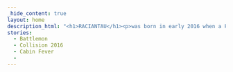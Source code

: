 ```yaml
---
_hide_content: true
layout: home
description_html: "<h1>RACIANTAU</h1><p>was born in early 2016 when a PRIMORDIAL SOUP of deep MELANCHOLY, a pervading and explicitly late-20th-century-alt-inspired ENNUI, and CIGARETTE WITHDRAWALS was struck by the LIGHTNING BOLT of INSPIRATION in the form of two CUTE CHARACTER DESIGNS. In these pages we'll be exploring themes of ISOLATION, ALIENATION, the FUTURE of our SPECIES, keeping to the CENTER, and YOUR MOM with a cute smile plastered over the unshakable sense that our best days are <strike>behind us</strike> a LIE WE TELL OURSELVES. Welcome!</p>"
stories:
  - Battlemon
  - Collision 2016
  - Cabin Fever
  -
---
```




